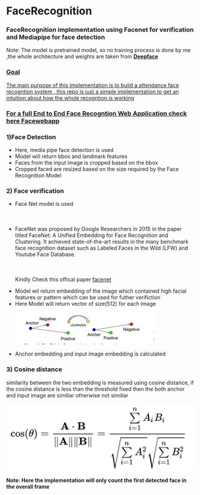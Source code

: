 # FaceRecognition

<h3>FaceRecognition implementation using <b>Facenet for verification and Mediapipe for face detection</b></h3>

<p>Note: The model is pretrained model, so no training process is done by me ,the whole architecture and weights are taken from  <a href="https://github.com/serengil/deepface/tree/master"><b>Deepface</b></p>

<h3>Goal</h3>
<p>The main purpose of this implementation is to build a attendance face recogntion system , this repo is just a simple implementation to get an intuition about how the whole recogntion is working</p>

<h3>For a full End to End Face Recogntion Web Application check here <a href="https://github.com/mathanprasannakumar/FACE-ATTENDANCE-APP/tree/main">Facewebapp</a></h3>

<h3>1)Face Detection</h3>
<ul> 

   <li>Here, media pipe face detection is used </li>
   
   <li>Model will return bbox and landmark features</li>
   
   <li>Faces from the input image is cropped based on the bbox</li>
   
   <li>Cropped faced are resized based on the size required by the Face Recognition Model</li>
</ul>

<h3>2) Face verification</h3>
<ul>
   <li>Face Net model is used <li>
   
 <p style="margin-top:50px;">FaceNet was proposed by Google Researchers in 2015 in the paper titled FaceNet: A Unified Embedding for Face Recognition and Clustering. It achieved state-of-the-art results in the many benchmark face recognition dataset such as Labeled Faces in the Wild (LFW) and Youtube Face Database.</li>
   
   <p style="margin-top:50px;"> Kindly Check this offical paper <a href="https://arxiv.org/abs/1503.03832">facenet</a></p>
   
   <li>Model wil return embedding of the image which contained high facial features or pattern which can be used for futher verifiction</li>
   
   <li>Here Model will return vector of size(512) for each image </li>
   

   ![triplet loss](triplet.png)
   <li>Anchor embedding and input image embedding is calculated</li>
   
 </ul>
 
 
 
 <h3>3) Cosine distance</h3>
 
 <p>similarity between the two embedding is measured using cosine distance, if the cosine distance is less than the threshold fixed then the both anchor and input image are similiar otherwise not similiar<p>
 
 ![cosine](cosine.png)
 
 <b>Note: Here the implementation will only count the first detected face in the overall frame</b>
   
   
   
   
   
 
